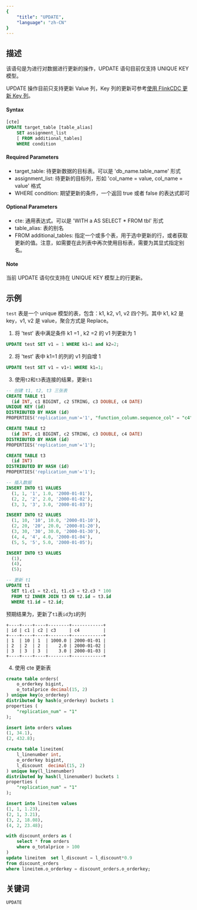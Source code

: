 ```yaml
---
{
    "title": "UPDATE",
    "language": "zh-CN"
}
---
```


<!--
Licensed to the Apache Software Foundation (ASF) under one
or more contributor license agreements.  See the NOTICE file
distributed with this work for additional information
regarding copyright ownership.  The ASF licenses this file
to you under the Apache License, Version 2.0 (the
"License"); you may not use this file except in compliance
with the License.  You may obtain a copy of the License at

  http://www.apache.org/licenses/LICENSE-2.0

Unless required by applicable law or agreed to in writing,
software distributed under the License is distributed on an
"AS IS" BASIS, WITHOUT WARRANTIES OR CONDITIONS OF ANY
KIND, either express or implied.  See the License for the
specific language governing permissions and limitations
under the License.
-->



## 描述

该语句是为进行对数据进行更新的操作，UPDATE 语句目前仅支持 UNIQUE KEY 模型。

UPDATE 操作目前只支持更新 Value 列，Key 列的更新可参考[使用 FlinkCDC 更新 Key 列](../../../../ecosystem/flink-doris-connector.md#使用flinkcdc更新key列)。

#### Syntax

```sql
[cte]
UPDATE target_table [table_alias]
    SET assignment_list
    [ FROM additional_tables]
    WHERE condition
```

#### Required Parameters

+ target_table: 待更新数据的目标表。可以是 'db_name.table_name' 形式
+ assignment_list: 待更新的目标列，形如 'col_name = value, col_name = value' 格式
+ WHERE condition: 期望更新的条件，一个返回 true 或者 false 的表达式即可

#### Optional Parameters

+ cte: 通用表达式。可以是 'WITH a AS SELECT * FROM tbl' 形式
+ table_alias: 表的别名
+ FROM additional_tables: 指定一个或多个表，用于选中更新的行，或者获取更新的值。注意，如需要在此列表中再次使用目标表，需要为其显式指定别名。

#### Note

当前 UPDATE 语句仅支持在 UNIQUE KEY 模型上的行更新。

## 示例

`test` 表是一个 unique 模型的表，包含：k1, k2, v1, v2  四个列。其中 k1, k2 是 key，v1, v2 是 value，聚合方式是 Replace。

1. 将 'test' 表中满足条件 k1 =1 , k2 =2 的 v1 列更新为 1

```sql
UPDATE test SET v1 = 1 WHERE k1=1 and k2=2;
```

2. 将 'test' 表中 k1=1 的列的 v1 列自增 1

```sql
UPDATE test SET v1 = v1+1 WHERE k1=1;
```

3. 使用`t2`和`t3`表连接的结果，更新`t1`

```sql
-- 创建 t1, t2, t3 三张表
CREATE TABLE t1
  (id INT, c1 BIGINT, c2 STRING, c3 DOUBLE, c4 DATE)
UNIQUE KEY (id)
DISTRIBUTED BY HASH (id)
PROPERTIES('replication_num'='1', "function_column.sequence_col" = "c4");

CREATE TABLE t2
  (id INT, c1 BIGINT, c2 STRING, c3 DOUBLE, c4 DATE)
DISTRIBUTED BY HASH (id)
PROPERTIES('replication_num'='1');

CREATE TABLE t3
  (id INT)
DISTRIBUTED BY HASH (id)
PROPERTIES('replication_num'='1');

-- 插入数据
INSERT INTO t1 VALUES
  (1, 1, '1', 1.0, '2000-01-01'),
  (2, 2, '2', 2.0, '2000-01-02'),
  (3, 3, '3', 3.0, '2000-01-03');

INSERT INTO t2 VALUES
  (1, 10, '10', 10.0, '2000-01-10'),
  (2, 20, '20', 20.0, '2000-01-20'),
  (3, 30, '30', 30.0, '2000-01-30'),
  (4, 4, '4', 4.0, '2000-01-04'),
  (5, 5, '5', 5.0, '2000-01-05');

INSERT INTO t3 VALUES
  (1),
  (4),
  (5);

-- 更新 t1
UPDATE t1
  SET t1.c1 = t2.c1, t1.c3 = t2.c3 * 100
  FROM t2 INNER JOIN t3 ON t2.id = t3.id
  WHERE t1.id = t2.id;
```

预期结果为，更新了`t1`表`id`为`1`的列

```
+----+----+----+--------+------------+
| id | c1 | c2 | c3     | c4         |
+----+----+----+--------+------------+
| 1  | 10 | 1  | 1000.0 | 2000-01-01 |
| 2  | 2  | 2  |    2.0 | 2000-01-02 |
| 3  | 3  | 3  |    3.0 | 2000-01-03 |
+----+----+----+--------+------------+
```

4. 使用 cte 更新表

```sql
create table orders(
    o_orderkey bigint,
    o_totalprice decimal(15, 2)
) unique key(o_orderkey)
distributed by hash(o_orderkey) buckets 1 
properties (
    "replication_num" = "1"
);

insert into orders values
(1, 34.1),
(2, 432.8);

create table lineitem(
    l_linenumber int,
    o_orderkey bigint,
    l_discount  decimal(15, 2)
) unique key(l_linenumber)
distributed by hash(l_linenumber) buckets 1 
properties (
    "replication_num" = "1"
);

insert into lineitem values
(1, 1, 1.23),
(2, 1, 3.21),
(3, 2, 18.08),
(4, 2, 23.48);

with discount_orders as (
    select * from orders 
    where o_totalprice > 100
)
update lineitem  set l_discount = l_discount*0.9
from discount_orders 
where lineitem.o_orderkey = discount_orders.o_orderkey;
```

## 关键词

    UPDATE
